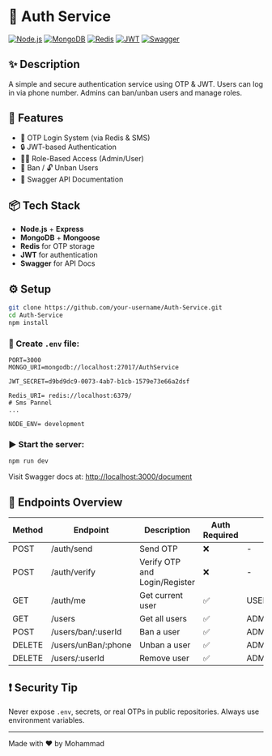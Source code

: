 # 🔐 Auth Service

[![Node.js](https://img.shields.io/badge/Node.js-18.x-green.svg)](https://nodejs.org/)
[![MongoDB](https://img.shields.io/badge/MongoDB-%20%F0%9F%92%BE-green)](https://mongodb.com)
[![Redis](https://img.shields.io/badge/Redis-%E2%9A%AB-red)](https://redis.io/)
[![JWT](https://img.shields.io/badge/JWT-secure-yellow)](https://jwt.io)
[![Swagger](https://img.shields.io/badge/Swagger-UI-blue)](http://localhost:3000/api-docs)

## ✨ Description

A simple and secure authentication service using OTP & JWT. Users can log in via phone number. Admins can ban/unban users and manage roles.

## 🚀 Features

- 📲 OTP Login System (via Redis & SMS)
- 🔒 JWT-based Authentication
- 🧑‍💼 Role-Based Access (Admin/User)
- 🚫 Ban / 🔓 Unban Users
- 📑 Swagger API Documentation

## 📦 Tech Stack

- **Node.js** + **Express**
- **MongoDB** + **Mongoose**
- **Redis** for OTP storage
- **JWT** for authentication
- **Swagger** for API Docs

## ⚙️ Setup

```bash
git clone https://github.com/your-username/Auth-Service.git
cd Auth-Service
npm install
```

### 📁 Create `.env` file:

```env
PORT=3000
MONGO_URI=mongodb://localhost:27017/AuthService

JWT_SECRET=d9bd9dc9-0073-4ab7-b1cb-1579e73e66a2dsf

Redis_URI= redis://localhost:6379/
# Sms Pannel
...

NODE_ENV= development
```

### ▶️ Start the server:

```bash
npm run dev
```

Visit Swagger docs at: [http://localhost:3000/document](http://localhost:3000/document)

## 🔐 Endpoints Overview

| Method | Endpoint            | Description                   | Auth Required | Role       |
| ------ | ------------------- | ----------------------------- | ------------- | ---------- |
| POST   | /auth/send          | Send OTP                      | ❌            | -          |
| POST   | /auth/verify        | Verify OTP and Login/Register | ❌            | -          |
| GET    | /auth/me            | Get current user              | ✅            | USER/ADMIN |
| GET    | /users              | Get all users                 | ✅            | ADMIN      |
| POST   | /users/ban/:userId  | Ban a user                    | ✅            | ADMIN      |
| DELETE | /users/unBan/:phone | Unban a user                  | ✅            | ADMIN      |
| DELETE | /users/:userId      | Remove user                   | ✅            | ADMIN      |

## ❗ Security Tip

Never expose `.env`, secrets, or real OTPs in public repositories. Always use environment variables.

---

Made with ❤️ by Mohammad
